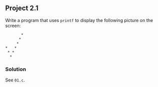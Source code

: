 ## Project 2.1
Write a program that uses `printf` to display the following picture on the screen:
```
       *
      *
     *
*   *
 * *
  *
```

### Solution
See `01.c`.